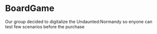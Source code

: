 # BoardGame
Our group decided to digitalize the Undaunted:Normandy so enyone can test few scenarios before the purchase
